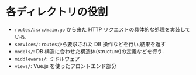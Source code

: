 # 各ディレクトリの役割

- `routes/`: `src/main.go` から来た HTTP リクエストの具体的な処理を実装している.
- `services/`: `routes`から要求された DB 操作などを行い,結果を返す
- `models/`: DB 構造に合わせた構造体(structure)の定義などを行う.
- `middlewares/`: ミドルウェア
- `views/`: Vue.js を使ったフロントエンド部分
